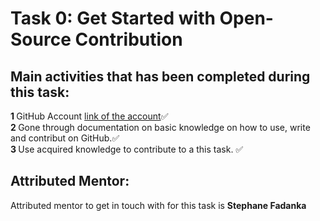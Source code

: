 # Task 0: Get Started with Open-Source Contribution



## Main activities that has been completed during this task: 
<b>1 </b> GitHub Account [link of the account](https://github.com/AntimaDwivedi):white_check_mark:<br>
<b>2 </b> Gone through documentation on basic knowledge on how to use, write and contribut on GitHub.:white_check_mark:<br>
<b>3 </b> Use acquired knowledge to contribute to a this task. :white_check_mark:<br>


## Attributed Mentor:
Attributed mentor to get in touch with for this task is **Stephane Fadanka**
